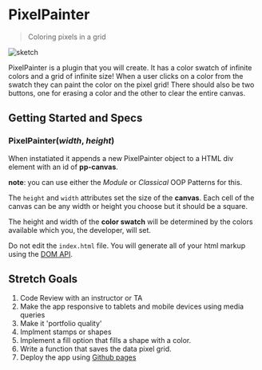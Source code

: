 PixelPainter
============

> Coloring pixels in a grid

![sketch](http://i.imgur.com/6kLmYWp.png)

PixelPainter is a plugin that you will create. It has a color swatch of infinite colors and a grid of infinite size! When a user clicks on a color from the swatch they can paint the color on the pixel grid! There should also be two buttons, one for erasing a color and the other to clear the entire canvas.

## Getting Started and Specs

### PixelPainter(_width_, _height_)
When instatiated it appends a new PixelPainter object to a HTML div element with an id of **pp-canvas**.

**note**: you can use either the _Module_ or _Classical_ OOP Patterns for this.

The `height` and `width` attributes set the size of the **canvas**. Each cell of the canvas can be any width or height you choose but it should be a square.

The height and width of the **color swatch** will be determined by the colors available which you, the developer, will set.

Do not edit the `index.html` file. You will generate all of your html markup using the [DOM API](https://slides.com/joecarlson/dom-dom-dom-dom).

## Stretch Goals
1. Code Review with an instructor or TA
2. Make the app responsive to tablets and mobile devices using media queries
3. Make it 'portfolio quality'
4. Implment stamps or shapes
5. Implement a fill option that fills a shape with a color.
5. Write a function that saves the data pixel grid.
6. Deploy the app using [Github pages](https://help.github.com/articles/creating-project-pages-manually/)
